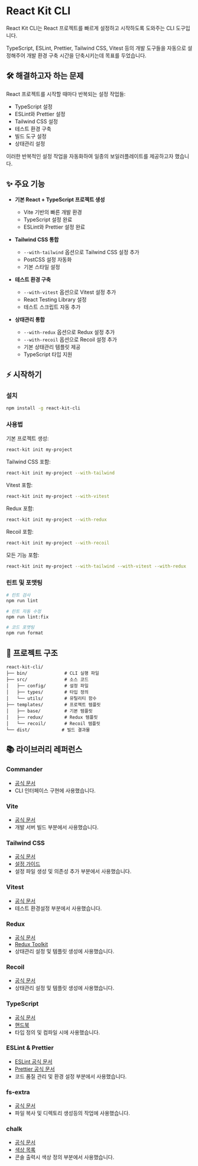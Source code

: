 # React Kit CLI

React Kit CLI는 React 프로젝트를 빠르게 설정하고 시작하도록 도와주는 CLI 도구입니다.  

TypeScript, ESLint, Prettier, Tailwind CSS, Vitest 등의 개발 도구들을 자동으로 설정해주어 개발 환경 구축 시간을 단축시키는데 목표를 두었습니다.

## 🛠️ 해결하고자 하는 문제

React 프로젝트를 시작할 때마다 반복되는 설정 작업들:
- TypeScript 설정
- ESLint와 Prettier 설정
- Tailwind CSS 설정
- 테스트 환경 구축
- 빌드 도구 설정
- 상태관리 설정

이러한 반복적인 설정 작업을 자동화하여 일종의 보일러플레이트를 제공하고자 했습니다.

## ✨ 주요 기능

- **기본 React + TypeScript 프로젝트 생성**
  - Vite 기반의 빠른 개발 환경
  - TypeScript 설정 완료
  - ESLint와 Prettier 설정 완료

- **Tailwind CSS 통합**
  - `--with-tailwind` 옵션으로 Tailwind CSS 설정 추가
  - PostCSS 설정 자동화
  - 기본 스타일 설정

- **테스트 환경 구축**
  - `--with-vitest` 옵션으로 Vitest 설정 추가
  - React Testing Library 설정
  - 테스트 스크립트 자동 추가

- **상태관리 통합**
  - `--with-redux` 옵션으로 Redux 설정 추가
  - `--with-recoil` 옵션으로 Recoil 설정 추가
  - 기본 상태관리 템플릿 제공
  - TypeScript 타입 지원

## ⚡ 시작하기

### 설치

```bash
npm install -g react-kit-cli
```

### 사용법

기본 프로젝트 생성:
```bash
react-kit init my-project
```

Tailwind CSS 포함:
```bash
react-kit init my-project --with-tailwind
```

Vitest 포함:
```bash
react-kit init my-project --with-vitest
```

Redux 포함:
```bash
react-kit init my-project --with-redux
```

Recoil 포함:
```bash
react-kit init my-project --with-recoil
```

모든 기능 포함:
```bash
react-kit init my-project --with-tailwind --with-vitest --with-redux
```

### 린트 및 포맷팅
```bash
# 린트 검사
npm run lint

# 린트 자동 수정
npm run lint:fix

# 코드 포맷팅
npm run format
```

## 📁 프로젝트 구조

```
react-kit-cli/
├── bin/              # CLI 실행 파일
├── src/              # 소스 코드
│   ├── config/       # 설정 파일
│   ├── types/        # 타입 정의
│   └── utils/        # 유틸리티 함수
├── templates/        # 프로젝트 템플릿
│   ├── base/         # 기본 템플릿
│   ├── redux/        # Redux 템플릿
│   └── recoil/       # Recoil 템플릿
└── dist/            # 빌드 결과물
```

## 📚 라이브러리 레퍼런스

### Commander
- [공식 문서](https://github.com/tj/commander.js/)
- CLI 인터페이스 구현에 사용했습니다. 

### Vite
- [공식 문서](https://vitejs.dev/)
- 개발 서버 빌드 부분에서 사용했습니다. 

### Tailwind CSS
- [공식 문서](https://tailwindcss.com/)
- [설정 가이드](https://tailwindcss.com/docs/configuration)
- 설정 파일 생성 및 의존성 추가 부분에서 사용했습니다.

### Vitest
- [공식 문서](https://vitest.dev/)
- 테스트 환경설정 부분에서 사용했습니다. 

### Redux
- [공식 문서](https://redux.js.org/)
- [Redux Toolkit](https://redux-toolkit.js.org/)
- 상태관리 설정 및 템플릿 생성에 사용했습니다.

### Recoil
- [공식 문서](https://recoiljs.org/)
- 상태관리 설정 및 템플릿 생성에 사용했습니다.

### TypeScript
- [공식 문서](https://www.typescriptlang.org/)
- [핸드북](https://www.typescriptlang.org/docs/handbook/intro.html)
- 타입 정의 및 컴파일 시에 사용했습니다. 

### ESLint & Prettier
- [ESLint 공식 문서](https://eslint.org/)
- [Prettier 공식 문서](https://prettier.io/)
- 코드 품질 관리 및 환경 설정 부분에서 사용했습니다.

### fs-extra
- [공식 문서](https://github.com/jprichardson/node-fs-extra)
- 파일 복사 및 디렉토리 생성등의 작업에 사용했습니다. 

### chalk
- [공식 문서](https://github.com/chalk/chalk)
- [색상 목록](https://github.com/chalk/chalk#colors)
- 콘솔 출력시 색상 정의 부분에서 사용했습니다.